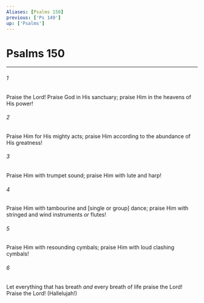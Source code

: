 ```yaml
---
Aliases: [Psalms 150]
previous: ['Ps 149']
up: ['Psalms']
---
```

# Psalms 150

***














###### 1 






Praise the Lord! Praise God in His sanctuary; praise Him in the heavens of His power! 













###### 2 






Praise Him for His mighty acts; praise Him according to the abundance of His greatness! 













###### 3 






Praise Him with trumpet sound; praise Him with lute and harp! 













###### 4 






Praise Him with tambourine and [single or group] dance; praise Him with stringed and wind instruments _or_ flutes! 













###### 5 






Praise Him with resounding cymbals; praise Him with loud clashing cymbals! 













###### 6 






Let everything that has breath _and_ every breath of life praise the Lord! Praise the Lord! (Hallelujah!)
